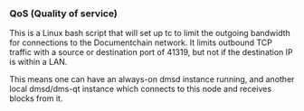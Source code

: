 ### QoS (Quality of service) ###

This is a Linux bash script that will set up tc to limit the outgoing bandwidth for connections to the Documentchain network. It limits outbound TCP traffic with a source or destination port of 41319, but not if the destination IP is within a LAN.

This means one can have an always-on dmsd instance running, and another local dmsd/dms-qt instance which connects to this node and receives blocks from it.
